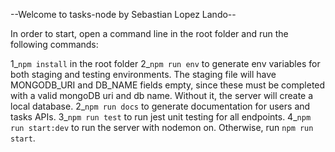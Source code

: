 --Welcome to tasks-node by Sebastian Lopez Lando--

In order to start, open a command line in the root folder and run the following commands:

1_`npm install` in the root folder
2_`npm run env` to generate env variables for both staging and testing environments. The staging file will have MONGODB_URI and DB_NAME fields empty, since these must be completed with a valid mongoDB uri and db name. Without it, the server will create a local database.
2_`npm run docs` to generate documentation for users and tasks APIs.
3_`npm run test` to run jest unit testing for all endpoints.
4_`npm run start:dev` to run the server with nodemon on. Otherwise, run `npm run start`.